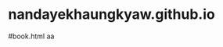 # nandayekhaungkyaw.github.io
#book.html
<a src="book.html">aa</a>
<!DOCTYPE html>
<html lang="en">
<head>
    <meta charset="UTF-8">
    <meta http-equiv="X-UA-Compatible" content="IE=edge">
    <meta name="viewport" content="width=device-width, initial-scale=1.0">
    <title>Document</title>
    <link rel="stylesheet" href="ANIMATION/animate.css">
    <style>
        
       
  body{
    margin: center;
    background-color: rgb(238, 205, 158);
  }
     .main{
         
         width:80%;
         display:flex;
         color: rgb(121, 98, 226) ;
         align-items: center;
         justify-content: flex-end;
         text-align: center;
        margin: auto;


        

     }
     .name{
         color:rgb(71, 71, 218);
         font-weight: 900;
         font-size: larger;
         align-items: center;
         justify-content: center;
         display: flex;

     }
     .parent{
         display: flex;
         text-align: center;
        justify-content: center;
        align-items: center;

     }
    
     
     .child{
         width: 150px;
         display: flex;
         border: 1px solid black;
         color: black;
         flex-wrap: wrap;
         text-align: center;
         border-radius: 10px;
         justify-content: center;
        align-items: center;
        background-color: rgb(162, 92, 228);
         height: 80px;
         
         
         margin:0px 12px;
     }
     .photo1{
         width: 100px;
         height: 100px;
         border-radius: 50%;
     }
     .heart{
         width: 230px;
         height: 200px;
         animation: flirt 2s 0 alternate infinite;
         display: flex;
         align-items: center;
         justify-content: center;
         margin: auto;
     }
     .menu{
         width: 40px;
         height: 40px;

     }
     .button{
         display: none;
         background-color: rgb(153, 153, 233);
         width: 50px;
         height: 50px;
         
         align-items: center;
         justify-content: center;
        
     }
    
                

            
            .photo1{
              
            width: 100px;
            height: 100px;
            border-radius: 50%;
            display: inline-block;
                    
            }
            
            .child{
                display: flex;
                width: 150px;
            
            border: 1px solid black;
            color: black;
            flex-wrap: wrap;
            text-align: center;
            border-radius: 10px;
            justify-content: center;
            align-items: center;
            margin:0px 12px;
            }
            

          
           

            @media screen and (max-width:500px) {
         
         .main{
            width:80%;
            display:flex;
           
            align-items: center;
            justify-content: space-between;
            background-color: rgb(83, 163, 233);
            text-align: center;
            margin: auto;
            border: 1px lightseagreen dotted;
            border-radius: 6px;
         }
         .button{
           
           background-color: rgb(153, 153, 233);
           width: 50px;
           height: 50px;
           display: flex;
           align-items: center;
           justify-content: center;}
         .name{
            
             display: flex;
             align-items: center;
         }
            .button{
                display: block;
            }
            .parent{
                display: none;
            }
            .parent2{
                display: block;
            }
            .photo2{
                display: none;
            }
            .child{
                display: flex;
                width: 150px;
            
            border: 1px solid black;
            color: black;
            flex-wrap: wrap;
            text-align: center;
            border-radius: 10px;
            justify-content: center;
            align-items: center;
            margin:13px 12px;
            }
           
        }
        

    

    </style>
</head>

<body>
    <div class="name">
        <h3> ပေါ်‌ေတောတောကောင်မလေး</h3>

    </div>
    <div class="main">

    
        <img src="../../../photo/../photo/phoo/received_473508967640871.jpeg" class="photo1" alt="">
        <button class="button" onclick="show()"><img src="feather/coffee.svg" class="menu" alt=""></button>
      <ul class="parent">
          

          <li class="child"><a href="idol.html">Idol</a>
              </li>
          <li class="child"><a href="fire.html">မီးအကြောင်း</a>   </li>
          <li class="child"><a href="book.html">သူကြိုက်သောစာများ</a></li>
          <li class="child"> <a href="music.html"> MUsic for you</a></li>
          <li class="child"><a href="moment.html">  သူမရဲ့ချစ်စရာကောင်းသောmomentများ</a></li>

      </ul>
  
 
</div>
<img src="feather/heart.svg" class="heart" alt="">




   <script>
       let photo1=document.querySelector(".photo1")
 let control=document.querySelector(".parent")
  function show() {
      control.classList.toggle("parent2")
      photo1.classList.toggle("photo2")
      
      
  }


   </script>
</body>
</html>
